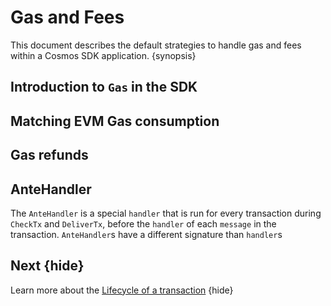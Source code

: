 <!--
order: 4
-->

# Gas and Fees

This document describes the default strategies to handle gas and fees within a Cosmos SDK application. {synopsis}

## Introduction to `Gas` in the SDK

<!-- TODO: -->

## Matching EVM Gas consumption

<!-- TODO: -->

## Gas refunds

<!-- TODO: -->

## AnteHandler

The `AnteHandler` is a special `handler` that is run for every transaction during `CheckTx` and `DeliverTx`, before the `handler` of each `message` in the transaction. `AnteHandler`s have a different signature than `handler`s

<!-- TODO: -->

## Next {hide}

Learn more about the [Lifecycle of a transaction](./tx-lifecycle.md) {hide}
